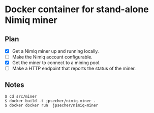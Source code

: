# Docker container for stand-alone Nimiq miner

## Plan

- [x] Get a Nimiq miner up and running locally.
- [ ] Make the Nimiq account configurable.
- [x] Get the miner to connect to a mining pool.
- [ ] Make a HTTP endpoint that reports the status of the miner.

## Notes

    $ cd src/miner
    $ docker build -t jpsecher/nimiq-miner .
    $ docker docker run  jpsecher/nimiq-miner
